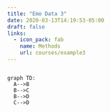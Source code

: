 ```yaml
---
title: "Emo Data 3"
date: 2020-03-13T14:19:53-05:00
draft: false
links:
  - icon_pack: fab
    name: Methods
    url: courses/example3
---
```


```mermaid 

graph TD:
  A-->B
  B-->C
  B-->D
  C-->D
```

